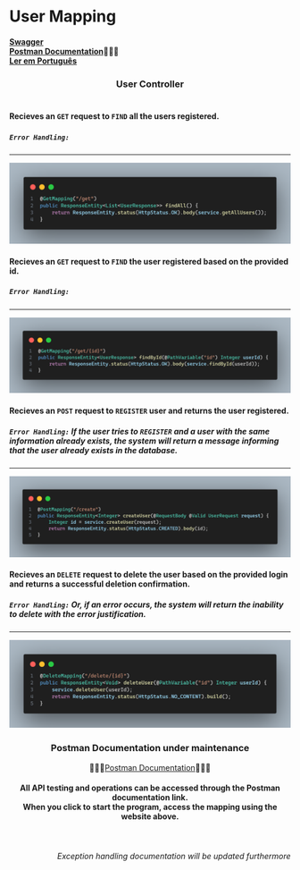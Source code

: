# User Mapping
#### [Swagger](http://localhost:8080/swagger-ui/index.html) <br> [Postman Documentation](https://documenter.getpostman.com/view/38340143/2sAY4vi3vF)👨🏾‍🔧 <br> [Ler em Português](portuguese.md)

### <div align="center"> User Controller</div><br>

#### Recieves an `GET` request to `FIND` all the users registered. 
##### `Error Handling:` 
---
<img src="images/findAll.png">

<br>

#### Recieves an `GET` request to `FIND` the user registered based on the provided id.
##### `Error Handling:` 
---
<img src="images/findById.png">

<br>

#### Recieves an `POST` request to `REGISTER` user and returns the user registered.
##### `Error Handling:` If the user tries to `REGISTER` and a user with the same information already exists, the system will return a message informing that the user already exists in the database.
---
<img src="images/createUser.png">

<br>

#### Recieves an `DELETE` request to delete the user based on the provided login and returns a successful deletion confirmation.
##### `Error Handling:` Or, if an error occurs, the system will return the inability to delete with the error justification.  
---
<img src="images/deleteUser.png">
</div>

### <div align="center"> Postman Documentation under maintenance </div>

<div align="center">

👨🏾‍🔧[Postman Documentation](https://documenter.getpostman.com/view/38340143/2sAY4vi3vF)👨🏾‍🔧

#### All API testing and operations can be accessed through the Postman documentation link.<br>When you click to start the program, access the mapping using the website above.
</div>

###### <br><br><div align="right">Exception handling documentation will be updated furthermore</div>
